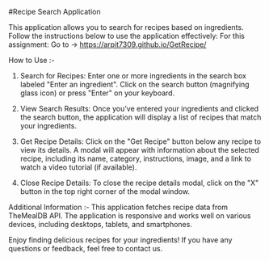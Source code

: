 #Recipe Search Application

This application allows you to search for recipes based on ingredients. Follow the instructions below to use the application effectively:
For this assignment: Go to -> https://arpit7309.github.io/GetRecipe/

How to Use :-

1) Search for Recipes:
Enter one or more ingredients in the search box labeled "Enter an ingredient".
Click on the search button (magnifying glass icon) or press "Enter" on your keyboard.

2) View Search Results:
Once you've entered your ingredients and clicked the search button, the application will display a list of recipes that match your ingredients.

3) Get Recipe Details:
Click on the "Get Recipe" button below any recipe to view its details.
A modal will appear with information about the selected recipe, including its name, category, instructions, image, and a link to watch a video tutorial (if available).

5) Close Recipe Details:
To close the recipe details modal, click on the "X" button in the top right corner of the modal window.

Additional Information :-
This application fetches recipe data from TheMealDB API.
The application is responsive and works well on various devices, including desktops, tablets, and smartphones.

Enjoy finding delicious recipes for your ingredients! If you have any questions or feedback, feel free to contact us.
